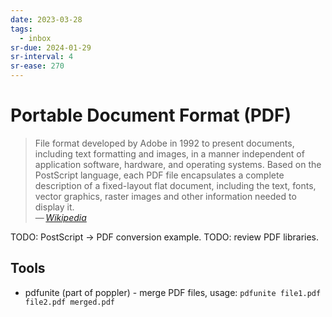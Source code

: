 ```yaml
---
date: 2023-03-28
tags:
  - inbox
sr-due: 2024-01-29
sr-interval: 4
sr-ease: 270
---
```


# Portable Document Format (PDF)

> File format developed by Adobe in 1992 to present documents, including text
> formatting and images, in a manner independent of application software,
> hardware, and operating systems. Based on the PostScript language, each PDF
> file encapsulates a complete description of a fixed-layout flat document,
> including the text, fonts, vector graphics, raster images and other
> information needed to display it.\
> — <cite>[Wikipedia](https://en.wikipedia.org/wiki/Portable_Document_Format)</cite>

TODO: PostScript → PDF conversion example. TODO: review PDF libraries.

## Tools

- pdfunite (part of poppler) - merge PDF files, usage: `pdfunite file1.pdf file2.pdf merged.pdf`
